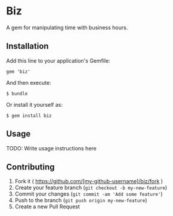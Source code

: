 # Biz

A gem for manipulating time with business hours.

## Installation

Add this line to your application's Gemfile:

    gem 'biz'

And then execute:

    $ bundle

Or install it yourself as:

    $ gem install biz

## Usage

TODO: Write usage instructions here

## Contributing

1. Fork it ( https://github.com/[my-github-username]/biz/fork )
2. Create your feature branch (`git checkout -b my-new-feature`)
3. Commit your changes (`git commit -am 'Add some feature'`)
4. Push to the branch (`git push origin my-new-feature`)
5. Create a new Pull Request
